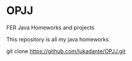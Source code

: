 # OPJJ
FER Java Homeworks and projects

This repository is all my java homeworks

git clone https://github.com/lukadante/OPJJ.git
